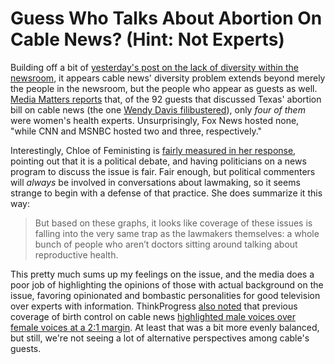 # Guess Who Talks About Abortion On Cable News? (Hint: Not Experts) #

Building off a bit of [yesterday's post on the lack of diversity within the newsroom](http://www.ibtimes.com/fighting-words/lack-diversity-newsroom-bad-society-1340723 "The Lack Of Diversity In The Newsroom Is Bad For Society"), it appears cable news' diversity problem extends beyond merely the people in the newsroom, but the people who appear as guests as well. [Media Matters reports](http://mediamatters.org/research/2013/07/10/on-cable-news-womens-health-experts-noticeably/194818) that, of the 92 guests that discussed Texas' abortion bill on cable news (the one [Wendy Davis filibustered](http://www.ibtimes.com/sen-wendy-davis-filibuster-texas-abortion-bill-defeat-tuesday-deadline-looms-1322053 "Sen. Wendy Davis To Filibuster Texas Abortion Bill To Defeat As Tuesday Deadline Looms")), only *four of them* were women's health experts. Unsurprisingly, Fox News hosted none, "while CNN and MSNBC hosted two and three, respectively."

Interestingly, Chloe of Feministing is [fairly measured in her response](http://feministing.com/2013/07/11/coverage-of-reproductive-rights-features-almost-no-reproductive-health-experts/ "Coverage of reproductive rights features almost no reproductive health experts"), pointing out that it is a political debate, and having politicians on a news program to discuss the issue is fair.  Fair enough, but political commenters will *always* be involved in conversations about lawmaking, so it seems strange to begin with a defense of that practice.  She does summarize it this way:

> But based on these graphs, it looks like coverage of these issues is falling into the very same trap as the lawmakers themselves: a whole bunch of people who aren’t doctors sitting around talking about reproductive health.

This pretty much sums up my feelings on the issue, and the media does a poor job of highlighting the opinions of those with actual background on the issue, favoring opinionated and bombastic personalities for good television over experts with information.  ThinkProgress [also noted](http://thinkprogress.org/health/2013/07/11/2283311/womens-health-experts-texas-cable/ "Women’s Health Experts Virtually Absent From Cable News Coverage Of Texas Abortion Bill") that previous coverage of birth control on cable news [highlighted male voices over female voices at a 2:1 margin](http://thinkprogress.org/media/2012/02/10/423211/cable-report-birth-control-men-women/ "REPORT: By A Nearly 2 To 1 Margin, Cable Networks Call On Men Over Women To Comment On Birth Control"). At least that was a bit more evenly balanced, but still, we're not seeing a lot of alternative perspectives among cable's guests.